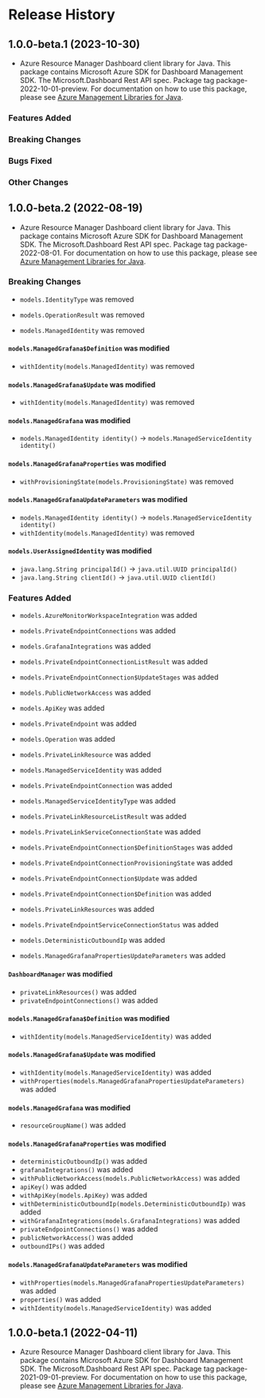 # Release History

## 1.0.0-beta.1 (2023-10-30)

- Azure Resource Manager Dashboard client library for Java. This package contains Microsoft Azure SDK for Dashboard Management SDK. The Microsoft.Dashboard Rest API spec. Package tag package-2022-10-01-preview. For documentation on how to use this package, please see [Azure Management Libraries for Java](https://aka.ms/azsdk/java/mgmt).

### Features Added

### Breaking Changes

### Bugs Fixed

### Other Changes

## 1.0.0-beta.2 (2022-08-19)

- Azure Resource Manager Dashboard client library for Java. This package contains Microsoft Azure SDK for Dashboard Management SDK. The Microsoft.Dashboard Rest API spec. Package tag package-2022-08-01. For documentation on how to use this package, please see [Azure Management Libraries for Java](https://aka.ms/azsdk/java/mgmt).

### Breaking Changes

* `models.IdentityType` was removed

* `models.OperationResult` was removed

* `models.ManagedIdentity` was removed

#### `models.ManagedGrafana$Definition` was modified

* `withIdentity(models.ManagedIdentity)` was removed

#### `models.ManagedGrafana$Update` was modified

* `withIdentity(models.ManagedIdentity)` was removed

#### `models.ManagedGrafana` was modified

* `models.ManagedIdentity identity()` -> `models.ManagedServiceIdentity identity()`

#### `models.ManagedGrafanaProperties` was modified

* `withProvisioningState(models.ProvisioningState)` was removed

#### `models.ManagedGrafanaUpdateParameters` was modified

* `models.ManagedIdentity identity()` -> `models.ManagedServiceIdentity identity()`
* `withIdentity(models.ManagedIdentity)` was removed

#### `models.UserAssignedIdentity` was modified

* `java.lang.String principalId()` -> `java.util.UUID principalId()`
* `java.lang.String clientId()` -> `java.util.UUID clientId()`

### Features Added

* `models.AzureMonitorWorkspaceIntegration` was added

* `models.PrivateEndpointConnections` was added

* `models.GrafanaIntegrations` was added

* `models.PrivateEndpointConnectionListResult` was added

* `models.PrivateEndpointConnection$UpdateStages` was added

* `models.PublicNetworkAccess` was added

* `models.ApiKey` was added

* `models.PrivateEndpoint` was added

* `models.Operation` was added

* `models.PrivateLinkResource` was added

* `models.ManagedServiceIdentity` was added

* `models.PrivateEndpointConnection` was added

* `models.ManagedServiceIdentityType` was added

* `models.PrivateLinkResourceListResult` was added

* `models.PrivateLinkServiceConnectionState` was added

* `models.PrivateEndpointConnection$DefinitionStages` was added

* `models.PrivateEndpointConnectionProvisioningState` was added

* `models.PrivateEndpointConnection$Update` was added

* `models.PrivateEndpointConnection$Definition` was added

* `models.PrivateLinkResources` was added

* `models.PrivateEndpointServiceConnectionStatus` was added

* `models.DeterministicOutboundIp` was added

* `models.ManagedGrafanaPropertiesUpdateParameters` was added

#### `DashboardManager` was modified

* `privateLinkResources()` was added
* `privateEndpointConnections()` was added

#### `models.ManagedGrafana$Definition` was modified

* `withIdentity(models.ManagedServiceIdentity)` was added

#### `models.ManagedGrafana$Update` was modified

* `withIdentity(models.ManagedServiceIdentity)` was added
* `withProperties(models.ManagedGrafanaPropertiesUpdateParameters)` was added

#### `models.ManagedGrafana` was modified

* `resourceGroupName()` was added

#### `models.ManagedGrafanaProperties` was modified

* `deterministicOutboundIp()` was added
* `grafanaIntegrations()` was added
* `withPublicNetworkAccess(models.PublicNetworkAccess)` was added
* `apiKey()` was added
* `withApiKey(models.ApiKey)` was added
* `withDeterministicOutboundIp(models.DeterministicOutboundIp)` was added
* `withGrafanaIntegrations(models.GrafanaIntegrations)` was added
* `privateEndpointConnections()` was added
* `publicNetworkAccess()` was added
* `outboundIPs()` was added

#### `models.ManagedGrafanaUpdateParameters` was modified

* `withProperties(models.ManagedGrafanaPropertiesUpdateParameters)` was added
* `properties()` was added
* `withIdentity(models.ManagedServiceIdentity)` was added

## 1.0.0-beta.1 (2022-04-11)

- Azure Resource Manager Dashboard client library for Java. This package contains Microsoft Azure SDK for Dashboard Management SDK. The Microsoft.Dashboard Rest API spec. Package tag package-2021-09-01-preview. For documentation on how to use this package, please see [Azure Management Libraries for Java](https://aka.ms/azsdk/java/mgmt).
